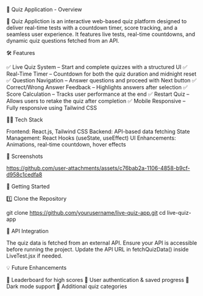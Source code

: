 
📌  Quiz Application - Overview

🚀  Quiz Appliction is an interactive web-based quiz platform designed to deliver real-time tests with a countdown timer, score tracking, and a seamless user experience. It features live tests, real-time countdowns, and dynamic quiz questions fetched from an API.

🛠 Features

✅ Live Quiz System – Start and complete quizzes with a structured UI
✅ Real-Time Timer – Countdown for both the quiz duration and midnight reset
✅ Question Navigation – Answer questions and proceed with Next button
✅ Correct/Wrong Answer Feedback – Highlights answers after selection
✅ Score Calculation – Tracks user performance at the end
✅ Restart Quiz – Allows users to retake the quiz after completion
✅ Mobile Responsive – Fully responsive using Tailwind CSS

🧑‍💻 Tech Stack

Frontend: React.js, Tailwind CSS
Backend: API-based data fetching
State Management: React Hooks (useState, useEffect)
UI Enhancements: Animations, real-time countdown, hover effects


📸 Screenshots

https://github.com/user-attachments/assets/c76bab2a-1106-4858-b9cf-d958c1cedfa8






🚀 Getting Started

1️⃣ Clone the Repository

git clone https://github.com/yourusername/live-quiz-app.git
cd live-quiz-app

📡 API Integration

The quiz data is fetched from an external API. Ensure your API is accessible before running the project. Update the API URL in fetchQuizData() inside LiveTest.jsx if needed.


💡 Future Enhancements

🔹 Leaderboard for high scores
🔹 User authentication & saved progress
🔹 Dark mode support
🔹 Additional quiz categories


